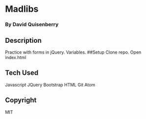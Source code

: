 # Madlibs
### By David Quisenberry
## Description
Practice with forms in jQuery.  Variables.
##Setup
Clone repo.  Open index.html
## Tech Used
Javascript
JQuery
Bootstrap
HTML
Git
Atom
## Copyright
MIT
